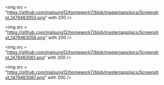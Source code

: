 <img src = "https://github.com/malsung12/homework7/blob/master/app/pics/Screenshot_1479463053.png" with 200 />

<img src = "https://github.com/malsung12/homework7/blob/master/app/pics/Screenshot_1479463058.png" with 200 />

<img src = "https://github.com/malsung12/homework7/blob/master/app/pics/Screenshot_1479463061.png" with 200 />

<img src = "https://github.com/malsung12/homework7/blob/master/app/pics/Screenshot_1479463087.png" with 200 />
